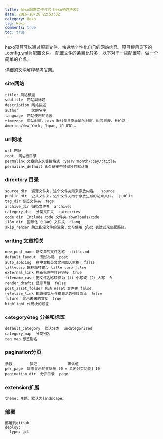 ```yaml
---
title: hexo配置文件介绍-hexo搭建博客2
date: 2016-10-28 22:53:32
category: Hexo
tag: Hexo
comments: true
toc: true
---
```

hexo项目可以通过配置文件，快速地个性化自己的网站内容。项目根目录下的\_config.yml为配置文件。
配置文件的条目比较多，以下对于一些配置项，做一个简单的介绍。
<!-- more -->
详细的文件解释参考[官网](https://hexo.io/zh-cn/docs/configuration.html)。

### site网站
```
title: 网站标题
subtitle  网站副标题
description 网站描述
author      您的名字
language  网站使用的语言
timezone  网站时区。Hexo 默认使用您电脑的时区。时区列表。比如说：America/New_York, Japan, 和 UTC 。
```
### url网址
```
url 网址
root  网站根目录
permalink 文章的永久链接格式 :year/:month/:day/:title/
permalink_default 永久链接中各部分的默认值
```
### directory 目录
```
source_dir  资源文件夹，这个文件夹用来存放内容。  source
public_dir  公共文件夹，这个文件夹用于存放生成的站点文件。  public
tag_dir 标签文件夹  tags
archive_dir 归档文件夹  archives
category_dir  分类文件夹  categories
code_dir  Include code 文件夹 downloads/code
i18n_dir  国际化（i18n）文件夹  :lang
skip_render 跳过指定文件的渲染，您可使用 glob 表达式来匹配路径。
```
### writing 文章相关
```
new_post_name 新文章的文件名称  :title.md
default_layout  预设布局  post
auto_spacing  在中文和英文之间加入空格  false
titlecase 把标题转换为 title case false
external_link 在新标签中打开链接  true
filename_case 把文件名称转换为 (1) 小写或 (2) 大写  0
render_drafts 显示草稿  false
post_asset_folder 启动 Asset 文件夹 false
relative_link 把链接改为与根目录的相对位址  false
future  显示未来的文章  true
highlight 代码块的设置
```
### category&tag 分类和标签
```
default_category  默认分类  uncategorized
category_map  分类别名
tag_map 标签别名
```
### pagination分页
```
参数        描述              默认值
per_page  每页显示的文章量 (0 = 关闭分页功能) 10
pagination_dir  分页目录  page
```
### extension扩展
```
theme: 主题。默认为landscape。
```
### 部署
```
部署到github
deploy:
  type: git
```
